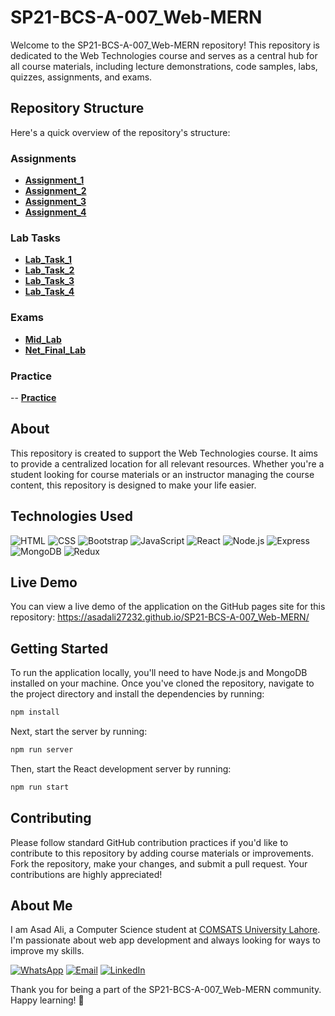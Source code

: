 # SP21-BCS-A-007_Web-MERN

Welcome to the SP21-BCS-A-007_Web-MERN repository! This repository is dedicated to the Web Technologies course and serves as a central hub for all course materials, including lecture demonstrations, code samples, labs, quizzes, assignments, and exams.

## Repository Structure

Here's a quick overview of the repository's structure:

### Assignments

- **[Assignment_1](https://github.com/asadali27232/SP21-BCS-A-007_Web-MERN/tree/main/Assignment_1)**
- **[Assignment_2](https://github.com/asadali27232/SP21-BCS-A-007_Web-MERN/tree/main/Assignment_2)**
- **[Assignment_3](https://github.com/asadali27232/SP21-BCS-A-007_Web-MERN/tree/main/Assignment_3)**
- **[Assignment_4](https://github.com/asadali27232/SP21-BCS-A-007_Web-MERN/tree/main/Assignment_4)**

### Lab Tasks

- **[Lab_Task_1](https://github.com/asadali27232/SP21-BCS-A-007_Web-MERN/tree/main/Lab_Task_1)**
- **[Lab_Task_2](https://github.com/asadali27232/SP21-BCS-A-007_Web-MERN/tree/main/Lab_Task_2)**
- **[Lab_Task_3](https://github.com/asadali27232/SP21-BCS-A-007_Web-MERN/tree/main/Lab_Task_3)**
- **[Lab_Task_4](https://github.com/asadali27232/SP21-BCS-A-007_Web-MERN/tree/main/Lab_Task_4)**

### Exams

- **[Mid_Lab](https://github.com/asadali27232/SP21-BCS-A-007_Web-MERN/tree/main/Mid_Lab)**
- **[Net_Final_Lab](https://github.com/asadali27232/SP21-BCS-A-007_Web-MERN/tree/main/Net_Final_Lab)**

### Practice

-- **[Practice](https://github.com/asadali27232/SP21-BCS-A-007_Web-MERN/tree/main/Practice)**

## About

This repository is created to support the Web Technologies course. It aims to provide a centralized location for all relevant resources. Whether you're a student looking for course materials or an instructor managing the course content, this repository is designed to make your life easier.

## Technologies Used

![HTML](https://img.shields.io/badge/HTML-E34F26?style=for-the-badge&logo=html5&logoColor=white)
![CSS](https://img.shields.io/badge/CSS-2965f1?style=for-the-badge&logo=css3&logoColor=white)
![Bootstrap](https://img.shields.io/badge/Bootstrap-7952B3?style=for-the-badge&logo=bootstrap&logoColor=white)
![JavaScript](https://img.shields.io/badge/JavaScript-F7DF1E?style=for-the-badge&logo=javascript&logoColor=black)
![React](https://img.shields.io/badge/React-61DAFB?style=for-the-badge&logo=react&logoColor=black)
![Node.js](https://img.shields.io/badge/Node.js-68A063?style=for-the-badge&logo=node.js&logoColor=white)
![Express](https://img.shields.io/badge/Express-000000?style=for-the-badge&logo=express&logoColor=white)
![MongoDB](https://img.shields.io/badge/MongoDB-47A248?style=for-the-badge&logo=mongodb&logoColor=white)
![Redux](https://img.shields.io/badge/Redux-764ABC?style=for-the-badge&logo=redux&logoColor=white)

## Live Demo

You can view a live demo of the application on the GitHub pages site for this repository: https://asadali27232.github.io/SP21-BCS-A-007_Web-MERN/

## Getting Started

To run the application locally, you'll need to have Node.js and MongoDB installed on your machine. Once you've cloned the repository, navigate to the project directory and install the dependencies by running:
```sh
npm install
```
Next, start the server by running:
```sh
npm run server
```
Then, start the React development server by running:
```sh
npm run start
```

## Contributing

Please follow standard GitHub contribution practices if you'd like to contribute to this repository by adding course materials or improvements. Fork the repository, make your changes, and submit a pull request. Your contributions are highly appreciated!

## About Me

I am Asad Ali, a Computer Science student at [COMSATS University Lahore](https://lahore.comsats.edu.pk/default.aspx). I'm passionate about web app development and always looking for ways to improve my skills.

[![WhatsApp](https://img.shields.io/badge/WhatsApp-25D366?style=for-the-badge&logo=whatsapp&logoColor=white)](https://wa.me/923074315952)
[![Email](https://img.shields.io/badge/Email-D14836?style=for-the-badge&logo=gmail&logoColor=white)](mailto:asadali27232@gmail.com)
[![LinkedIn](https://img.shields.io/badge/LinkedIn-0077B5?style=for-the-badge&logo=linkedin&logoColor=white)](https://www.linkedin.com/in/asadali27232/)


Thank you for being a part of the SP21-BCS-A-007_Web-MERN community. Happy learning! 🚀
